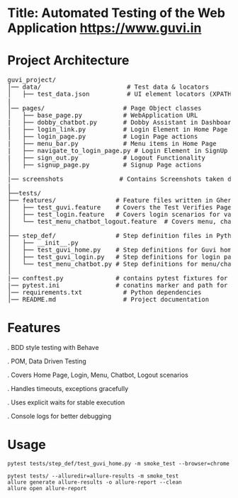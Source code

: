 # Title: Automated Testing of the Web Application https://www.guvi.in
# Project Architecture
<pre>
guvi_project/
│── data/                       # Test data & locators
│   ├── test_data.json          # UI element locators (XPATH, URL)
|
│── pages/                     # Page Object classes
│   ├── base_page.py           # WebApplication URL
|   ├── dobby_chatbot.py       # Dobby Assistant in Dashboard
|   ├── login_link.py          # Login Element in Home Page
│   ├── login_page.py          # Login Page actions
|   ├── menu_bar.py            # Menu items in Home Page
|   ├── navigate_to_login_page.py # Login Element in SignUp Page
|   ├── sign_out.py            # Logout Functionality
│   ├── signup_page.py         # Signup Page actions
│
|── screenshots               # Contains Screenshots taken during test run
|
├──tests/
├── features/                # Feature files written in Gherkin
│   ├── test_guvi.feature    # Covers the Test Verifies Page URl, Title and Navigate to Login Page and SignUp Page (Test cases 1-5)
│   ├── test_login.feature   # Covers login scenarios for valid and Invalid credentials(Error message) (Test Cases - 6 & 7)
│   └── test_menu_chatbot_logout.feature  # Covers menu, chatbot & logout scenarios (Test Cases 8- 10)
│
├── step_def/                # Step definition files in Python
│   ├── __init__.py
│   ├── test_guvi_home.py    # Step definitions for Guvi home page
│   ├── test_guvi_login.py   # Step definitions for login page
│   └── test_menu_chatbot.py # Step definitions for menu/chatbot/logout
│
|── conftest.py              # contains pytest fixtures for driver, cross browser selection, to read json data
|── pytest.ini               # conatins marker and path for feature
│── requirements.txt           # Python dependencies
│── README.md                  # Project documentation
</pre>

# Features
. BDD style testing with Behave

. POM, Data Driven Testing

. Covers Home Page, Login, Menu, Chatbot, Logout scenarios

. Handles timeouts, exceptions gracefully

. Uses explicit waits for stable execution

. Console logs for better debugging

# Usage
<pre><code>pytest tests/step_def/test_guvi_home.py -m smoke_test --browser=chrome</code></pre>
<pre><code>pytest tests/ --alluredir=allure-results -m smoke_test </code>
<code>allure generate allure-results -o allure-report --clean</code>
<code>allure open allure-report</code></pre>

